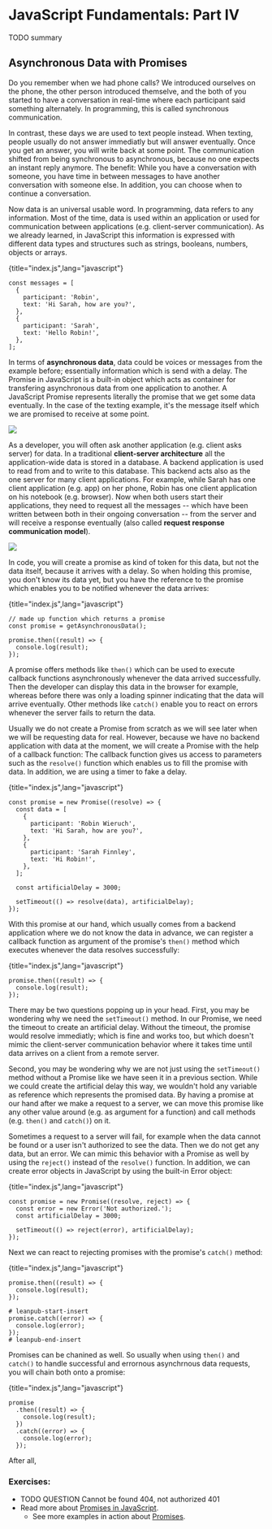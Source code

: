 # JavaScript Fundamentals: Part IV

TODO summary

## Asynchronous Data with Promises

Do you remember when we had phone calls? We introduced ourselves on the phone, the other person introduced themselve, and the both of you started to have a conversation in real-time where each participant said something alternately. In programming, this is called synchronous communication.

In contrast, these days we are used to text people instead. When texting, people usually do not answer immediatly but will answer eventually. Once you get an answer, you will write back at some point. The communication shifted from being synchronous to asynchronous, because no one expects an instant reply anymore. The benefit: While you have a conversation with someone, you have time in between messages to have another conversation with someone else. In addition, you can choose when to continue a conversation.

Now data is an universal usable word. In programming, data refers to any information. Most of the time, data is used within an application or used for communication between applications (e.g. client-server communication). As we already learned, in JavaScript this information is expressed with different data types and structures such as strings, booleans, numbers, objects or arrays.

{title="index.js",lang="javascript"}
~~~~~~~
const messages = [
  {
    participant: 'Robin',
    text: 'Hi Sarah, how are you?',
  },
  {
    participant: 'Sarah',
    text: 'Hello Robin!',
  },
];
~~~~~~~

In terms of **asynchronous data**, data could be voices or messages from the example before; essentially information which is send with a delay. The Promise in JavaScript is a built-in object which acts as container for transfering asynchronous data from one application to another. A JavaScript Promise represents literally the promise that we get some data eventually. In the case of the texting example, it's the message itself which we are promised to receive at some point.

![](images/async-conversation.png)

As a developer, you will often ask another application (e.g. client asks server) for data. In a traditional **client-server architecture** all the application-wide data is stored in a database. A backend application is used to read from and to write to this database. This backend acts also as the one server for many client applications. For example, while Sarah has one client application (e.g. app) on her phone, Robin has one client application on his notebook (e.g. browser). Now when both users start their applications, they need to request all the messages -- which have been written between both in their ongoing conversation -- from the server and will receive a response eventually (also called **request response communication model**).

![](images/client-server-architecture.png)

In code, you will create a promise as kind of token for this data, but not the data itself, because it arrives with a delay. So when holding this promise, you don't know its data yet, but you have the reference to the promise which enables you to be notified whenever the data arrives:

{title="index.js",lang="javascript"}
~~~~~~~
// made up function which returns a promise
const promise = getAsynchronousData();

promise.then((result) => {
  console.log(result);
});
~~~~~~~

A promise offers methods like `then()` which can be used to execute callback functions asynchronously whenever the data arrived successfully. Then the developer can display this data in the browser for example, whereas before there was only a loading spinner indicating that the data will arrive eventually. Other methods like `catch()` enable you to react on errors whenever the server fails to return the data.

Usually we do not create a Promise from scratch as we will see later when we will be requesting data for real. However, because we have no backend application with data at the moment, we will create a Promise with the help of a callback function: The callback function gives us access to parameters such as the `resolve()` function which enables us to fill the promise with data. In addition, we are using a timer to fake a delay.

{title="index.js",lang="javascript"}
~~~~~~~
const promise = new Promise((resolve) => {
  const data = [
    {
      participant: 'Robin Wieruch',
      text: 'Hi Sarah, how are you?',
    },
    {
      participant: 'Sarah Finnley',
      text: 'Hi Robin!',
    },
  ];

  const artificialDelay = 3000;

  setTimeout(() => resolve(data), artificialDelay);
});
~~~~~~~

With this promise at our hand, which usually comes from a backend application where we do not know the data in advance, we can register a callback function as argument of the promise's `then()` method which executes whenever the data resolves successfully:

{title="index.js",lang="javascript"}
~~~~~~~
promise.then((result) => {
  console.log(result);
});
~~~~~~~

There may be two questions popping up in your head. First, you may be wondering why we need the `setTimeout()` method. In our Promise, we need the timeout to create an artificial delay. Without the timeout, the promise would resolve immediatly; which is fine and works too, but which doesn't mimic the client-server communication behavior where it takes time until data arrives on a client from a remote server.

Second, you may be wondering why we are not just using the `setTimeout()` method without a Promise like we have seen it in a previous section. While we could create the artificial delay this way, we wouldn't hold any variable as reference which represents the promised data. By having a promise at our hand after we make a request to a server, we can move this promise like any other value around (e.g. as argument for a function) and call methods (e.g. `then()` and `catch()`) on it.

Sometimes a request to a server will fail, for example when the data cannot be found or a user isn't authorized to see the data. Then we do not get any data, but an error. We can mimic this behavior with a Promise as well by using the `reject()` instead of the `resolve()` function. In addition, we can create error objects in JavaScript by using the built-in Error object:

{title="index.js",lang="javascript"}
~~~~~~~
const promise = new Promise((resolve, reject) => {
  const error = new Error('Not authorized.');
  const artificialDelay = 3000;

  setTimeout(() => reject(error), artificialDelay);
});
~~~~~~~

Next we can react to rejecting promises with the promise's `catch()` method:

{title="index.js",lang="javascript"}
~~~~~~~
promise.then((result) => {
  console.log(result);
});

# leanpub-start-insert
promise.catch((error) => {
  console.log(error);
});
# leanpub-end-insert
~~~~~~~

Promises can be chanined as well. So usually when using `then()` and `catch()` to handle successful and errornous asynchrnous data requests, you will chain both onto a promise:

{title="index.js",lang="javascript"}
~~~~~~~
promise
  .then((result) => {
    console.log(result);
  })
  .catch((error) => {
    console.log(error);
  });
~~~~~~~

After all,

### Exercises:

* TODO QUESTION Cannot be found 404, not authorized 401
* Read more about [Promises in JavaScript](https://developer.mozilla.org/en-US/docs/Web/JavaScript/Reference/Global_Objects/Promise).
  * See more examples in action about [Promises](https://javascript.info/promise-basics).
